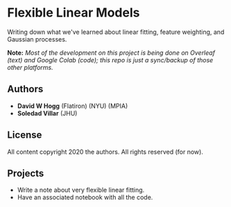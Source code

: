 # Flexible Linear Models
Writing down what we've learned about linear fitting, feature weighting, and Gaussian processes.

**Note:** *Most of the development on this project is being done on Overleaf (text) and Google Colab (code); this repo is just a sync/backup of those other platforms.*

## Authors
- **David W Hogg** (Flatiron) (NYU) (MPIA)
- **Soledad Villar** (JHU)

## License
All content copyright 2020 the authors. All rights reserved (for now).

## Projects
- Write a note about very flexible linear fitting.
- Have an associated notebook with all the code.
